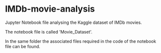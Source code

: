 # IMDb-movie-analysis
Jupyter Notebook file analysing the Kaggle dataset of IMDb movies.

The notebook file is called 'Movie_Dataset'.

In the same folder the associated files required in the code of the notebook file can be found.
